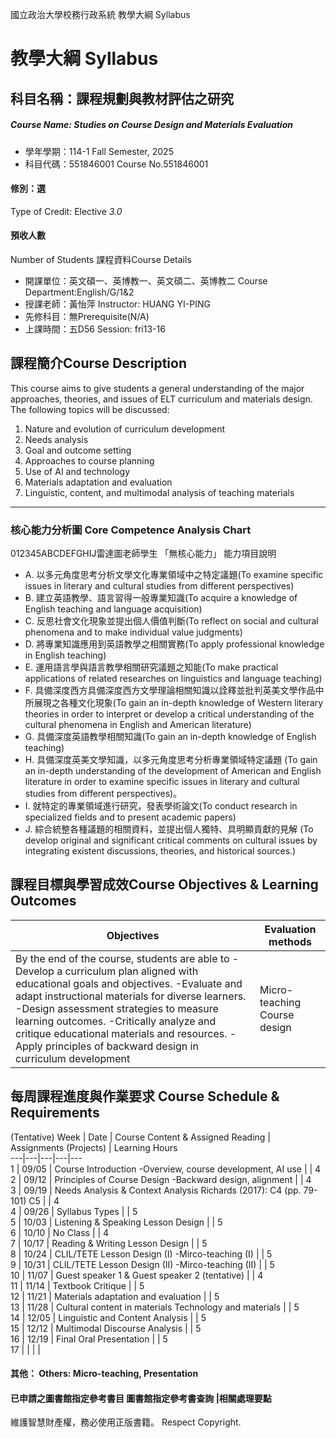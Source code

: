 國立政治大學校務行政系統 教學大綱 Syllabus
# 教學大綱 Syllabus
##  科目名稱：課程規劃與教材評估之研究 
#####  Course Name: Studies on Course Design and Materials Evaluation
  * 學年學期：114-1 Fall Semester, 2025 
  * 科目代碼：551846001 Course No.551846001
#### 修別：選
Type of Credit: Elective 
_3.0_
#### 預收人數
Number of Students
課程資料Course Details
  * 開課單位：英文碩一、英博教一、英文碩二、英博教二 Course Department:English/G/1&2 
  * 授課老師：黃怡萍 Instructor: HUANG YI-PING 
  * 先修科目：無Prerequisite(N/A)
  * 上課時間：五D56 Session: fri13-16
##  課程簡介Course Description
This course aims to give students a general understanding of the major approaches, theories, and issues of ELT curriculum and materials design. The following topics will be discussed: 
  1. Nature and evolution of curriculum development
  2. Needs analysis 
  3. Goal and outcome setting
  4. Approaches to course planning 
  5. Use of AI and technology
  6. Materials adaptation and evaluation
  7. Linguistic, content, and multimodal analysis of teaching materials 
---  
###  核心能力分析圖 Core Competence Analysis Chart
012345ABCDEFGHIJ雷達圖老師學生
「無核心能力」 
能力項目說明
  * A. 以多元角度思考分析文學文化專業領域中之特定議題(To examine specific issues in literary and cultural studies from different perspectives)
  * B. 建立英語教學、語言習得一般專業知識(To acquire a knowledge of English teaching and language acquisition)
  * C. 反思社會文化現象並提出個人價值判斷(To reflect on social and cultural phenomena and to make individual value judgments)
  * D. 將專業知識應用到英語教學之相關實務(To apply professional knowledge in English teaching)
  * E. 運用語言學與語言教學相關研究議題之知能(To make practical applications of related researches on linguistics and language teaching)
  * F. 具備深度西方具備深度西方文學理論相關知識以詮釋並批判英美文學作品中所展現之各種文化現象(To gain an in-depth knowledge of Western literary theories in order to interpret or develop a critical understanding of the cultural phenomena in English and American literature)
  * G. 具備深度英語教學相關知識(To gain an in-depth knowledge of English teaching)
  * H. 具備深度英美文學知識，以多元角度思考分析專業領域特定議題 (To gain an in-depth understanding of the development of American and English literature in order to examine specific issues in literary and cultural studies from different perspectives)。 
  * I. 就特定的專業領域進行研究，發表學術論文(To conduct research in specialized fields and to present academic papers)
  * J. 綜合統整各種議題的相關資料，並提出個人獨特、具明顯貢獻的見解 (To develop original and significant critical comments on cultural issues by integrating existent discussions, theories, and historical sources.)
##  課程目標與學習成效Course Objectives & Learning Outcomes 
Objectives  |  Evaluation methods   
---|---  
By the end of the course, students are able to  -Develop a curriculum plan aligned with educational goals and objectives. -Evaluate and adapt instructional materials for diverse learners. -Design assessment strategies to measure learning outcomes. -Critically analyze and critique educational materials and resources. -Apply principles of backward design in curriculum development  |  Micro-teaching  Course design   
##  每周課程進度與作業要求 Course Schedule & Requirements
(Tentative)
Week |  Date |  Course Content & Assigned Reading |  Assignments (Projects) |  Learning Hours  
---|---|---|---|---  
1 |  09/05 |  Course Introduction -Overview, course development, AI use  |  |  4  
2 |  09/12 |  Principles of Course Design -Backward design, alignment |  |  4  
3 |  09/19 |  Needs Analysis & Context Analysis  Richards (2017): C4 (pp. 79-101) C5 |  |  4  
4 |  09/26 |  Syllabus Types |  |  5  
5 |  10/03 |  Listening & Speaking Lesson Design  |  |  5  
6 |  10/10 |  No Class |  |  4  
7 |  10/17 |  Reading & Writing Lesson Design  |  |  5  
8 |  10/24 |  CLIL/TETE Lesson Design (I) -Mirco-teaching (I) |  |  5  
9 |  10/31 |  CLIL/TETE Lesson Design (II) -Mirco-teaching (II) |  |  5  
10 |  11/07 |  Guest speaker 1 & Guest speaker 2  (tentative) |  |  4  
11 |  11/14 |  Textbook Critique |  |  5  
12 |  11/21 |  Materials adaptation and evaluation |  |  5  
13 |  11/28 |  Cultural content in materials Technology and materials |  |  5  
14 |  12/05 |  Linguistic and Content Analysis |  |  5  
15 |  12/12 |  Multimodal Discourse Analysis |  |  5  
16 |  12/19 |  Final Oral Presentation |  |  5  
17 |  |  |  |   
####  其他： Others: Micro-teaching, Presentation 
####  已申請之圖書館指定參考書目  圖書館指定參考書查詢 |相關處理要點
維護智慧財產權，務必使用正版書籍。 Respect Copyright.